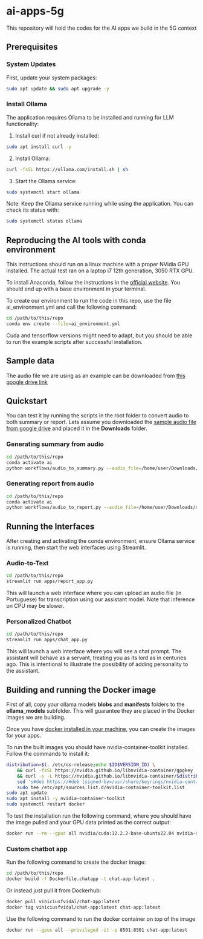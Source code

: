 # ai-apps-5g
This repository will hold the codes for the AI apps we build in the 5G context

## Prerequisites

### System Updates
First, update your system packages:
```bash
sudo apt update && sudo apt upgrade -y
```

### Install Ollama
The application requires Ollama to be installed and running for LLM functionality:

1. Install curl if not already installed:
```bash
sudo apt install curl -y
```

2. Install Ollama:
```bash
curl -fsSL https://ollama.com/install.sh | sh
```

3. Start the Ollama service:
```bash
sudo systemctl start ollama
```

Note: Keep the Ollama service running while using the application. You can check its status with:
```bash
sudo systemctl status ollama
```

## Reproducing the AI tools with conda environment
This instructions should run on a linux machine with a proper NVidia GPU installed. The actual test ran on a laptop i7 12th generation, 3050 RTX GPU.

To install Anaconda, follow the instructions in the [official website](https://www.anaconda.com/download). You should end up with a base environment in your terminal.

To create our environment to run the code in this repo, use the file ai_environment.yml and call the following command:

```bash
cd /path/to/this/repo
conda env create --file=ai_environment.yml
```

Cuda and tensorflow versions might need to adapt, but you should be able to run the example scripts after successful installation.

## Sample data
The audio file we are using as an example can be downloaded from [this google drive link](https://drive.google.com/file/d/1Y_76o_JHO1fKb_lL-e-7G7UnnCcN1Ea6/view?usp=drive_link)

## Quickstart
You can test it by running the scripts in the root folder to convert audio to both summary or report. Lets assume you downloaded the [sample audio file from google drive](https://drive.google.com/file/d/1Y_76o_JHO1fKb_lL-e-7G7UnnCcN1Ea6/view?usp=drive_link) and placed it in the **Downloads** folder.

### Generating summary from audio
```bash
cd /path/to/this/repo
conda activate ai
python workflows/audio_to_summary.py --audio_file=/home/user/Downloads/secao_3.mpeg
```

### Generating report from audio

```bash
cd /path/to/this/repo
conda activate ai
python workflows/audio_to_report.py --audio_file=/home/user/Downloads/secao_3.mpeg
```

## Running the Interfaces
After creating and activating the conda environment, ensure Ollama service is running, then start the web interfaces using Streamlit.

### Audio-to-Text
```bash
cd /path/to/this/repo
streamlit run apps/report_app.py
```

This will launch a web interface where you can upload an audio file (in Portuguese) for transcription using our assistant model. Note that inference on CPU may be slower.

### Personalized Chatbot
```bash
cd /path/to/this/repo
streamlit run apps/chat_app.py
```

This will launch a web interface where you will see a chat prompt. The assistant will behave as a servant, treating you as its lord as in centuries ago. This is intentional to illustrate the possibility of adding personality to the assistant.

## Building and running the Docker image
First of all, copy your ollama models __blobs__ and __manifests__ folders to the **ollama_models** subfolder. This will guarantee they are placed in the Docker images we are building.

Once you have [docker installed in your machine](https://docs.docker.com/engine/install/), you can create the images for your apps.

To run the built images you should have nvidia-container-toolkit installed. Follow the commands to install it:

```bash
distribution=$(. /etc/os-release;echo $ID$VERSION_ID) \
    && curl -fsSL https://nvidia.github.io/libnvidia-container/gpgkey | sudo gpg --dearmor -o /usr/share/keyrings/nvidia-container-toolkit-keyring.gpg \
    && curl -s -L https://nvidia.github.io/libnvidia-container/$distribution/libnvidia-container.list | \
    sed 's#deb https://#deb [signed-by=/usr/share/keyrings/nvidia-container-toolkit-keyring.gpg] https://#g' | \
    sudo tee /etc/apt/sources.list.d/nvidia-container-toolkit.list
sudo apt update
sudo apt install -y nvidia-container-toolkit
sudo systemctl restart docker
```

To test the installation run the following command, where you should have the image pulled and your GPU data printed as the correct output:

```bash
docker run --rm --gpus all nvidia/cuda:12.2.2-base-ubuntu22.04 nvidia-smi
```

### Custom chatbot app
Run the following command to create the docker image:

```bash
cd /path/to/this/repo
docker build -f Dockerfile.chatapp -t chat-app:latest .
```

Or instead just pull it from Dockerhub:
```bash
docker pull viniciusfvidal/chat-app:latest
docker tag viniciusfvidal/chat-app:latest chat-app:latest
```

Use the following command to run the docker container on top of the image
```bash
docker run --gpus all --privileged -it -p 8501:8501 chat-app:latest
```
